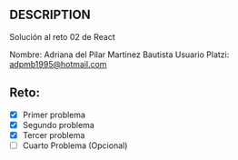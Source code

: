 ## DESCRIPTION

Solución al reto 02 de React

Nombre: Adriana del Pilar Martinez Bautista
Usuario Platzi: adpmb1995@hotmail.com

## Reto:
  - [x] Primer problema
  - [x] Segundo problema
  - [x] Tercer problema
  - [ ] Cuarto Problema (Opcional)